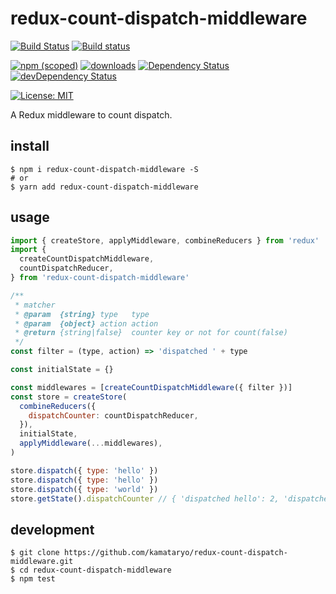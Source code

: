 # redux-count-dispatch-middleware

[![Build Status](https://travis-ci.org/kamataryo/redux-count-dispatch-middleware.svg?branch=master)](https://travis-ci.org/kamataryo/redux-count-dispatch-middleware)
[![Build status](https://ci.appveyor.com/api/projects/status/eocea8d71kqcmrim/branch/master?svg=true)](https://ci.appveyor.com/project/KamataRyo55333/redux-count-dispatch-middleware)

[![npm (scoped)](https://img.shields.io/npm/v/redux-count-dispatch-middleware.svg)](https://www.npmjs.com/package/redux-count-dispatch-middleware)
[![downloads](https://img.shields.io/npm/dt/redux-count-dispatch-middleware.svg)](https://www.npmjs.com/package/redux-count-dispatch-middleware)
[![Dependency Status](https://img.shields.io/david/kamataryo/redux-count-dispatch-middleware.svg?style=flat)](https://david-dm.org/kamataryo/redux-count-dispatch-middleware)
[![devDependency Status](https://img.shields.io/david/dev/kamataryo/redux-count-dispatch-middleware.svg?style=flat)](https://david-dm.org/kamataryo/redux-count-dispatch-middleware#info=devDependencies)

[![License: MIT](https://img.shields.io/badge/License-MIT-yellow.svg)](https://opensource.org/licenses/MIT)

A Redux middleware to count dispatch.

## install

```shell
$ npm i redux-count-dispatch-middleware -S
# or
$ yarn add redux-count-dispatch-middleware
```

## usage

```javascript
import { createStore, applyMiddleware, combineReducers } from 'redux'
import {
  createCountDispatchMiddleware,
  countDispatchReducer,
} from 'redux-count-dispatch-middleware'

/**
 * matcher
 * @param  {string} type   type
 * @param  {object} action action
 * @return {string|false}  counter key or not for count(false)
 */
const filter = (type, action) => 'dispatched ' + type

const initialState = {}

const middlewares = [createCountDispatchMiddleware({ filter })]
const store = createStore(
  combineReducers({
    dispatchCounter: countDispatchReducer,
  }),
  initialState,
  applyMiddleware(...middlewares),
)

store.dispatch({ type: 'hello' })
store.dispatch({ type: 'hello' })
store.dispatch({ type: 'world' })
store.getState().dispatchCounter // { 'dispatched hello': 2, 'dispatched world': 1 }
```

## development

```shell
$ git clone https://github.com/kamataryo/redux-count-dispatch-middleware.git
$ cd redux-count-dispatch-middleware
$ npm test
```
